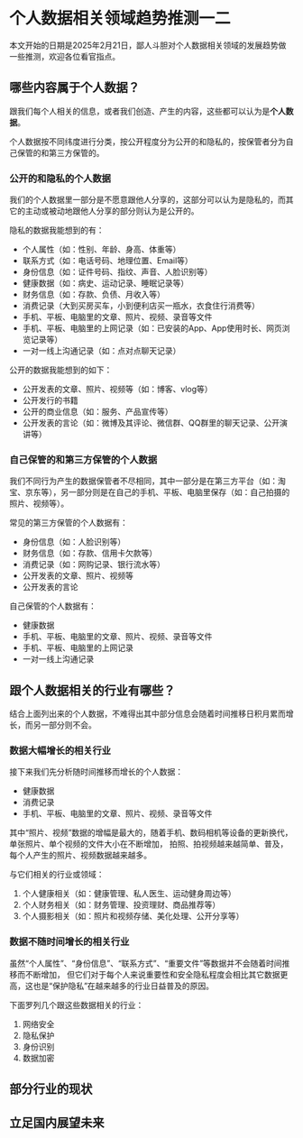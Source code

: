 
# 个人数据相关领域趋势推测一二

本文开始的日期是2025年2月21日，鄙人斗胆对个人数据相关领域的发展趋势做一些推测，欢迎各位看官指点。


## 哪些内容属于个人数据？

跟我们每个人相关的信息，或者我们创造、产生的内容，这些都可以认为是**个人数据**。  

个人数据按不同纬度进行分类，按公开程度分为公开的和隐私的，按保管者分为自己保管的和第三方保管的。


### 公开的和隐私的个人数据

我们的个人数据里一部分是不愿意跟他人分享的，这部分可以认为是隐私的，而其它的主动或被动地跟他人分享的部分则认为是公开的。  


隐私的数据我能想到的有：

* 个人属性（如：性别、年龄、身高、体重等）
* 联系方式（如：电话号码、地理位置、Email等）
* 身份信息（如：证件号码、指纹、声音、人脸识别等）
* 健康数据（如：病史、运动记录、睡眠记录等）
* 财务信息（如：存款、负债、月收入等）
* 消费记录（大到买房买车，小到便利店买一瓶水，衣食住行消费等）
* 手机、平板、电脑里的文章、照片、视频、录音等文件
* 手机、平板、电脑里的上网记录（如：已安装的App、App使用时长、网页浏览记录等）
* 一对一线上沟通记录（如：点对点聊天记录）


公开的数据我能想到的如下：

* 公开发表的文章、照片、视频等（如：博客、vlog等）
* 公开发行的书籍
* 公开的商业信息（如：服务、产品宣传等）
* 公开发表的言论（如：微博及其评论、微信群、QQ群里的聊天记录、公开演讲等）


### 自己保管的和第三方保管的个人数据

我们不同行为产生的数据保管者不尽相同，其中一部分是在第三方平台（如：淘宝、京东等），另一部分则是在自己的手机、平板、电脑里保存（如：自己拍摄的照片、视频等）。  


常见的第三方保管的个人数据有：

* 身份信息（如：人脸识别等）
* 财务信息（如：存款、信用卡欠款等）
* 消费记录（如：网购记录、银行流水等）
* 公开发表的文章、照片、视频等
* 公开发表的言论


自己保管的个人数据有：

* 健康数据
* 手机、平板、电脑里的文章、照片、视频、录音等文件
* 手机、平板、电脑里的上网记录
* 一对一线上沟通记录


## 跟个人数据相关的行业有哪些？

结合上面列出来的个人数据，不难得出其中部分信息会随着时间推移日积月累而增长，而另一部分则不会。


### 数据大幅增长的相关行业

接下来我们先分析随时间推移而增长的个人数据：

* 健康数据
* 消费记录
* 手机、平板、电脑里的文章、照片、视频、录音等文件

其中“照片、视频”数据的增幅是最大的，随着手机、数码相机等设备的更新换代，单张照片、单个视频的文件大小在不断增加，
拍照、拍视频越来越简单、普及，每个人产生的照片、视频数据越来越多。

与它们相关的行业或领域：

1. 个人健康相关（如：健康管理、私人医生、运动健身周边等）
2. 个人财务相关（如：财务管理、投资理财、商品推荐等）
3. 个人摄影相关（如：照片和视频存储、美化处理、公开分享等）


### 数据不随时间增长的相关行业

虽然“个人属性”、“身份信息”、“联系方式”、“重要文件”等数据并不会随着时间推移而不断增加，
但它们对于每个人来说重要性和安全隐私程度会相比其它数据更高，这也是“保护隐私”在越来越多的行业日益普及的原因。

下面罗列几个跟这些数据相关的行业：

1. 网络安全
2. 隐私保护
3. 身份识别
4. 数据加密


## 部分行业的现状



## 立足国内展望未来






